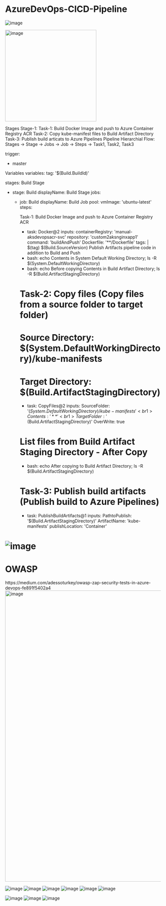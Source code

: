 # AzureDevOps-CICD-Pipeline
![image](https://user-images.githubusercontent.com/43515480/229700132-257192a0-1212-4543-9dcb-a6a4761cc42b.png)

<img width="295" alt="image" src="https://user-images.githubusercontent.com/43515480/229712011-17903b23-b920-4cdc-9246-64f31e351b37.png">


 Stages <br1>
 Stage-1:<br1>
   Task-1: Build Docker Image and push to Azure Container Registry ACR<br1>
   Task-2: Copy kube-manifest files to Build Artifact Directory<br1>
   Task-3: Publish build articats to Azure Pipelines<br1>
   Pipeline Hierarchial Flow: Stages -> Stage -> Jobs -> Job -> Steps -> Task1, Task2, Task3  <br1>

trigger:<br1>
- master<br1>

Variables<br1>
variables:<br1>
  tag: '$(Build.BuildId)'<br1>

stages:<br1>
 Build Stage <br1>
- stage: Build<br1>
  displayName: Build Stage<br1>
  jobs:<br1>
  - job: Build<br1>
    displayName: Build Job<br1>
    pool:<br1>
      vmImage: 'ubuntu-latest'<br1>
    steps: <br1>

    Task-1: Build Docker Image and push to Azure Container Registry ACR<br1>
    - task: Docker@2<br1>
      inputs:<br1>
        containerRegistry: 'manual-aksdevopsacr-svc'<br1>
        repository: 'custom2aksnginxapp1'<br1>
        command: 'buildAndPush'<br1>
        Dockerfile: '**/Dockerfile'<br1>
        tags: |<br1>
          $(tag)<br1>
          $(Build.SourceVersion)<br1>
Publish Artifacts pipeline code in addition to Build and Push          <br1>
    - bash: echo Contents in System Default Working Directory; ls -R $(System.DefaultWorkingDirectory)        <br1>
    - bash: echo Before copying Contents in Build Artifact Directory; ls -R $(Build.ArtifactStagingDirectory)      <br1>  
    # Task-2: Copy files (Copy files from a source folder to target folder)<br1>
    # Source Directory: $(System.DefaultWorkingDirectory)/kube-manifests<br1>
    # Target Directory: $(Build.ArtifactStagingDirectory)<br1>
    - task: CopyFiles@2<br1>
      inputs:<br1>
        SourceFolder: '$(System.DefaultWorkingDirectory)/kube-manifests'<br1>
        Contents: '**'<br1>
        TargetFolder: '$(Build.ArtifactStagingDirectory)'<br1>
        OverWrite: true<br1>
    # List files from Build Artifact Staging Directory - After Copy<br1>
    - bash: echo After copying to Build Artifact Directory; ls -R $(Build.ArtifactStagingDirectory)  <br1>
    # Task-3: Publish build artifacts (Publish build to Azure Pipelines)           <br1>
    - task: PublishBuildArtifacts@1<br1>
      inputs:<br1>
        PathtoPublish: '$(Build.ArtifactStagingDirectory)'<br1>
        ArtifactName: 'kube-manifests'<br1>
        publishLocation: 'Container'<br1>
    

![image](https://user-images.githubusercontent.com/43515480/229738853-7eb87860-f7c3-4eb5-9124-2576cd9e8936.png)
===========

<h1>OWASP </h1>
https://medium.com/adessoturkey/owasp-zap-security-tests-in-azure-devops-fe891f5402a4

<img width="938" alt="image" src="https://user-images.githubusercontent.com/43515480/230543150-29daecdb-c2f2-410f-9fed-4fb29284d19e.png">


![image](https://user-images.githubusercontent.com/43515480/235285410-142d2538-faed-48da-86de-cd74879ccb67.png)
![image](https://user-images.githubusercontent.com/43515480/235286461-daa015af-13b1-451e-993a-d1e21babad0d.png)
![image](https://user-images.githubusercontent.com/43515480/235286550-00b2f0d3-d735-4eeb-aa30-05f047f15414.png)
![image](https://user-images.githubusercontent.com/43515480/235286555-5d8b1efc-4747-40f2-898b-ba35b745f65a.png)
![image](https://user-images.githubusercontent.com/43515480/235286875-4308d6c4-a395-4ad1-87e7-61cc9b964b26.png)
![image](https://user-images.githubusercontent.com/43515480/235286923-abc2844d-58c0-46f0-8d71-2aa283f29cc5.png)

 ![image](https://user-images.githubusercontent.com/43515480/235286949-0d42e54a-f739-4259-946a-dfbd33cdf680.png)
![image](https://user-images.githubusercontent.com/43515480/235286963-8fe3eb32-ed24-4265-8d91-c1ede76c6a61.png)
![image](https://user-images.githubusercontent.com/43515480/235286964-c95a35c6-58d7-4fc9-b9c3-781e39cfcceb.png)
